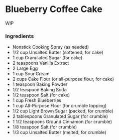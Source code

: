 # Blueberry Coffee Cake

WIP

### Ingredients

* Nonstick Cooking Spray (as needed)
* 1/2 cup Unsalted Butter (softened, for cake)
* 1 cup Granulated Sugar (for cake)
* 2 teaspoons Vanilla Extract
* 2 Large Egg
* 1 cup Sour Cream
* 2 cups Cake Flour (or all-purpose flour, for cake)
* 1 teaspoon Baking Powder
* 1/2 teaspoon Baking Soda
* 1/2 teaspoon Salt (for cake)
* 1 cup Fresh Blueberries
* 1 cup All-Purpose Flour (for crumble topping)
* 1/2 cup Light Brown Sugar (packed, for crumble)
* 2 tablespoons Granulated Sugar (for crumble)
* 1 1/2 teaspoons Ground Cinnamon (for crumble)
* 1/8 teaspoon Salt (for crumble)
* 1/3 cup Unsalted Butter (melted, for crumble)